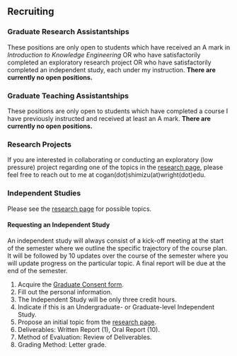 ## Recruiting

### Graduate Research Assistantships
These positions are only open to students which have received an A mark in _Introduction to Knowledge Engineering_ OR who have satisfactorily completed an exploratory research project OR who have satisfactorily completed an independent study, each under my instruction. **There are currently no open positions.**

### Graduate Teaching Assistantships
These positions are only open to students which have completed a course I have previously instructed and received at least an A mark. **There are currently no open positions.**

### Research Projects
If you are interested in collaborating or conducting an exploratory (low pressure) project regarding one of the topics in the [research page](./research.md), please feel free to reach out to me at cogan(dot)shimizu(at)wright(dot)edu.

### Independent Studies
Please see the [research page](./research.md) for possible topics.

#### Requesting an Independent Study
An independent study will always consist of a kick-off meeting at the start of the semester where we outline the specific trajectory of the course plan. It will be followed by 10 updates over the course of the semester where you will update progress on the particular topic. A final report will be due at the end of the semester.

1. Acquire the [Graduate Consent form](https://engineering-computer-science.wright.edu/computer-science-and-engineering/forms-and-documents).
2. Fill out the personal information.
3. The Independent Study will be only three credit hours.
4. Indicate if this is an Undergraduate- or Graduate-level Independent Study.
5. Propose an initial topic from the [research page](./research.md).
6. Deliverables: Written Report (1), Oral Report (10).
7. Method of Evaluation: Review of Deliverables.
8. Grading Method: Letter grade.

